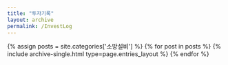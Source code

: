 ```yaml
---
title: "투자기록"
layout: archive
permalink: /InvestLog
---
```


{% assign posts = site.categories['소방설비'] %}
{% for post in posts %} {% include archive-single.html type=page.entries_layout %} {% endfor %}
